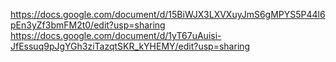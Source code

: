 https://docs.google.com/document/d/15BiWJX3LXVXuyJmS6gMPYS5P44l6pEn3yZf3bmFM2t0/edit?usp=sharing
https://docs.google.com/document/d/1yT67uAuisi-JfEssuq9pJgYGh3ziTazqtSKR_kYHEMY/edit?usp=sharing
